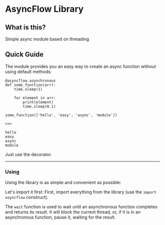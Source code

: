 # AsyncFlow Library #

## What is this? ##
Simple async module based on threading

## Quick Guide ##
The module provides you an easy way to create an async function without using default methods:

    
    @asyncflow.asynchronous
    def some_function(arr):
        time.sleep(1)
        
        for element in arr:
            print(element)
            time.sleep(0.1)

    some_function(['hello', 'easy', 'async', 'module'])

    >>>

    hello
    easy
    async
    module
    
Just use the decorator.


----------


### Using ###


Using the library is as simple and convenient as possible:

Let's import it first:
First, import everything from the library (use the `import asyncflow` construct).

The `wait` function is used to wait until an asynchronous function completes and returns its result.
It will block the current thread, or, if it is in an asynchronous function, pause it, waiting for the result.

